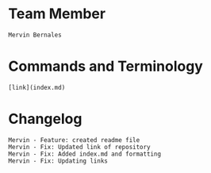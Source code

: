 # Team Member
    Mervin Bernales
# Commands and Terminology
    [link](index.md)




# Changelog
    Mervin - Feature: created readme file
    Mervin - Fix: Updated link of repository
    Mervin - Fix: Added index.md and formatting
    Mervin - Fix: Updating links